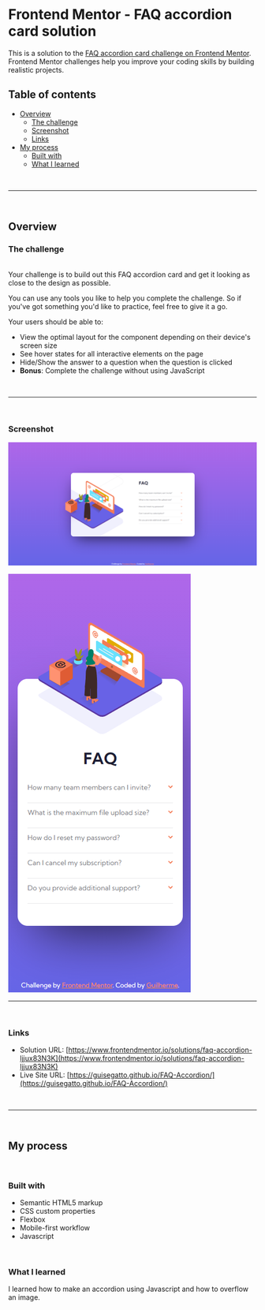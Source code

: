 # Frontend Mentor - FAQ accordion card solution

This is a solution to the [FAQ accordion card challenge on Frontend Mentor](https://www.frontendmentor.io/challenges/faq-accordion-card-XlyjD0Oam). Frontend Mentor challenges help you improve your coding skills by building realistic projects. 

## Table of contents

- [Overview](#overview)
  - [The challenge](#the-challenge)
  - [Screenshot](#screenshot)
  - [Links](#links)
- [My process](#my-process)
  - [Built with](#built-with)
  - [What I learned](#what-i-learned)

<br />

______

<br />

## Overview

### The challenge
<br>
Your challenge is to build out this FAQ accordion card and get it looking as close to the design as possible.

You can use any tools you like to help you complete the challenge. So if you've got something you'd like to practice, feel free to give it a go.

Your users should be able to:

- View the optimal layout for the component depending on their device's screen size
- See hover states for all interactive elements on the page
- Hide/Show the answer to a question when the question is clicked
- **Bonus**: Complete the challenge without using JavaScript
<br />

______

<br />

### Screenshot


![](./design/desktop-solution.png)
<br>



![](./design/mobile-solution.png)
<br />

______

<br />

### Links

- Solution URL: [https://www.frontendmentor.io/solutions/faq-accordion-ljjux83N3K](https://www.frontendmentor.io/solutions/faq-accordion-ljjux83N3K)
- Live Site URL: [https://guisegatto.github.io/FAQ-Accordion/](https://guisegatto.github.io/FAQ-Accordion/)

<br />

______

<br />

## My process
<br />

### Built with

- Semantic HTML5 markup
- CSS custom properties
- Flexbox
- Mobile-first workflow
- Javascript

<br />

### What I learned

I learned how to make an accordion using Javascript and how to overflow an image.

